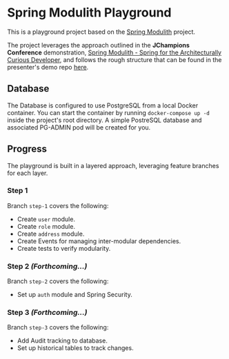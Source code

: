 # Spring Modulith Playground

This is a playground project based on the [Spring Modulith](https://docs.spring.io/spring-modulith/docs/0.4.0/reference/html/) project.

The project leverages the approach outlined in the **JChampions Conference** demonstration, [Spring Modulith - Spring for the Architecturally Curious Developer](https://www.youtube.com/watch?v=jWCuFPT0640), and follows the rough structure that can be found in the presenter's demo repo [here](https://github.com/odrotbohm/arch-evident-spring).

## Database
The Database is configured to use PostgreSQL from a local Docker container. You can start the container by running `docker-compose up -d` inside the project's root directory. A simple PostreSQL database and associated PG-ADMIN pod will be created for you.

## Progress

The playground is built in a layered approach, leveraging feature branches for each layer.

### Step 1

Branch `step-1` covers the following:

 - Create `user` module.
 - Create `role` module.
 - Create `address` module.
 - Create Events for managing inter-modular dependencies.
 - Create tests to verify modularity.

### Step 2 *(Forthcoming...)*

Branch `step-2` covers the following:

 - Set up `auth` module and Spring Security.

### Step 3 *(Forthcoming...)*

Branch `step-3` covers the following:

 - Add Audit tracking to database.
 - Set up historical tables to track changes.

